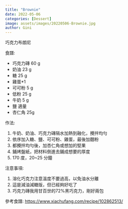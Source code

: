 ```yaml
---
title: "Brownie"
date: 2022-05-06
categories: [Dessert]
image: assets/images/20220506-Brownie.jpg
author: Gini
---
```

巧克力布朗尼

食譜:
- 巧克力磚 60 g
- 奶油 23 g
- 糖 25 g
- 雞蛋*1
- 可可粉 5 g
- 低粉 25 g
- 牛奶 5 g
- 鹽 適量
- 杏仁角 25g

作法:
1. 牛奶、奶油、巧克力磚隔水加熱到融化，攪拌均勻
2. 依序加入糖、鹽、可可粉、雞蛋，最後加麵粉
3. 都攪拌均勻後，加杏仁角或想加的堅果
4. 鋪烤盤紙，把材料倒進去鋪成想要的厚度
5. 170 度，20~25 分鐘

注意事項:
1. 溶化巧克力注意溫度不要過高，以免油水分離
2. 這是減油減糖版，但已經夠好吃了
3. 巧克力磚我用甘百世的72%黑巧克力，剛好兩包

<p style="overflow-wrap: anywhere;">參考食譜:
<a href="https://www.xiachufang.com/recipe/102862513/" target="_blank">https://www.xiachufang.com/recipe/102862513/</a>
</p>